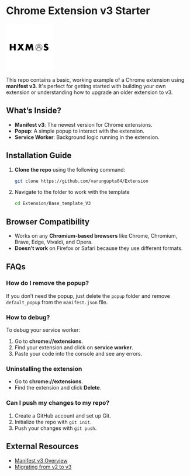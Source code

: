 # Chrome Extension v3 Starter

![Chrome Extension Logo](https://raw.githubusercontent.com/SimGus/chrome-addon-v3-starter/master/logo/logo-128.png)

This repo contains a basic, working example of a Chrome extension using **manifest v3**. It's perfect for getting started with building your own extension or understanding how to upgrade an older extension to v3.

## What’s Inside?
- **Manifest v3**: The newest version for Chrome extensions.
- **Popup**: A simple popup to interact with the extension.
- **Service Worker**: Background logic running in the extension.

## Installation Guide

1. **Clone the repo** using the following command:
   ```bash
   git clone https://github.com/varungupta04/Extension
2. Navigate to the folder to work with the template
   ```bash
   cd Extension/Base_template_V3
   
## Browser Compatibility
- Works on any **Chromium-based browsers** like Chrome, Chromium, Brave, Edge, Vivaldi, and Opera.
- **Doesn’t work** on Firefox or Safari because they use different formats.

## FAQs

### How do I remove the popup?
If you don’t need the popup, just delete the `popup` folder and remove `default_popup` from the `manifest.json` file.

### How to debug?
To debug your service worker:
1. Go to **chrome://extensions**.
2. Find your extension and click on **service worker**.
3. Paste your code into the console and see any errors.

### Uninstalling the extension
- Go to **chrome://extensions**.
- Find the extension and click **Delete**.

### Can I push my changes to my repo?
1. Create a GitHub account and set up Git.
2. Initialize the repo with `git init`.
3. Push your changes with `git push`.

## External Resources
- [Manifest v3 Overview](https://developer.chrome.com/docs/extensions/mv3/intro/mv3-overview/)
- [Migrating from v2 to v3](https://developer.chrome.com/docs/extensions/mv3/intro/mv3-migration/)
